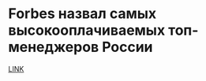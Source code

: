 # Forbes назвал самых высокооплачиваемых топ-менеджеров России 



[LINK](https://varlamov.ru/2092301.html)